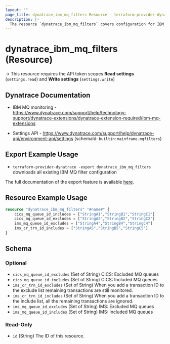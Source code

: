 ```yaml
---
layout: ""
page_title: dynatrace_ibm_mq_filters Resource - terraform-provider-dynatrace"
description: |-
  The resource `dynatrace_ibm_mq_filters` covers configuration for IBM MQ filters
---
```


# dynatrace_ibm_mq_filters (Resource)

-> This resource requires the API token scopes **Read settings** (`settings.read`) and **Write settings** (`settings.write`)

## Dynatrace Documentation

- IBM MQ monitoring - https://www.dynatrace.com/support/help/technology-support/dynatrace-extensions/dynatrace-extension-required/ibm-mq-extensions

- Settings API - https://www.dynatrace.com/support/help/dynatrace-api/environment-api/settings (schemaId: `builtin:mainframe.mqfilters`)

## Export Example Usage

- `terraform-provider-dynatrace -export dynatrace_ibm_mq_filters` downloads all existing IBM MQ filter configuration

The full documentation of the export feature is available [here](https://registry.terraform.io/providers/dynatrace-oss/dynatrace/latest/docs/guides/export-v2).

## Resource Example Usage

```terraform
resource "dynatrace_ibm_mq_filters" "#name#" {
    cics_mq_queue_id_includes = ["StringA1","StringB1","StringC1"]
    cics_mq_queue_id_excludes = ["StringA2","StringB2","StringC2"]
    ims_mq_queue_id_excludes = ["StringA4","StringB4","StringC4"]
    ims_cr_trn_id_includes = ["StringA5","StringB5","StringC5"]
}
```

<!-- schema generated by tfplugindocs -->
## Schema

### Optional

- `cics_mq_queue_id_excludes` (Set of String) CICS: Excluded MQ queues
- `cics_mq_queue_id_includes` (Set of String) CICS: Included MQ queues
- `ims_cr_trn_id_excludes` (Set of String) When you add a transaction ID to the exclude list remaining transactions are still monitored.
- `ims_cr_trn_id_includes` (Set of String) When you add a transaction ID to the include list, all the remaining transactions are ignored.
- `ims_mq_queue_id_excludes` (Set of String) IMS: Excluded MQ queues
- `ims_mq_queue_id_includes` (Set of String) IMS: Included MQ queues

### Read-Only

- `id` (String) The ID of this resource.
 